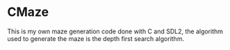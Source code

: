 # CMaze
This is my own maze generation code done with C and SDL2, the algorithm used to generate the maze is the depth first search algorithm.
